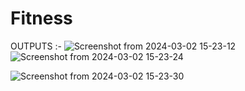 # Fitness

OUTPUTS :-
![Screenshot from 2024-03-02 15-23-12](https://github.com/mafia0970/Fitness/assets/126271223/bec3ace1-3635-4db4-b951-5a1bc87d63e5)
![Screenshot from 2024-03-02 15-23-24](https://github.com/mafia0970/Fitness/assets/126271223/289482b4-389c-4c0f-a109-81b5ce14e31f)

![Screenshot from 2024-03-02 15-23-30](https://github.com/mafia0970/Fitness/assets/126271223/3b038c4f-5100-4b95-8883-32ce61189aae)


